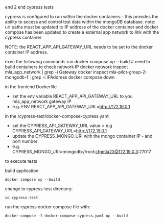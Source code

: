 end 2 end cypress tests 

cypress is configured to run within the docker containers - this provides the ability to access and control test data within the mongoDB database. 
note: url paths must be updated to IP address of the docker container 
and docker compose has been updated to create a external app network to link with the cypress container 

NOTE: the REACT_APP_API_GATEWAY_URL needs to be set to the docker container IP address. 

exec the following commands 
run docker compose up --build # need to build containers to check network IP
docker network inspect mla_app_network | grep -i Gateway
docker inspect mla-pilot-group-2-mongodb-1 | grep -i IPAddress
docker compose down

in the frontend Dockerfile 
- set the env variable REACT_APP_API_GATEWAY_URL to you mla_app_network gateway IP
- e.g. ENV REACT_APP_API_GATEWAY_URL=http://172.19.0.1

in the /cypress-test/docker-compose-cypress.yaml 
- set the CYPRESS_API_GATEWAY_URL value > e.g CYPRESS_API_GATEWAY_URL=http://172.19.0.1
- update the CYPRESS_MONGO_URI with the mongo container IP - and port number 
- e.g. CYPRESS_MONGO_URI=mongodb://root:cfgmla23@172.19.0.3:27017 



to execute tests 

build application: 

    docker compose up --build 

change to cypress-test directory: 

    cd cypress-test

run the cypress docker compose file with: 

    docker-compose -f docker-compose-cypress.yaml up --build


